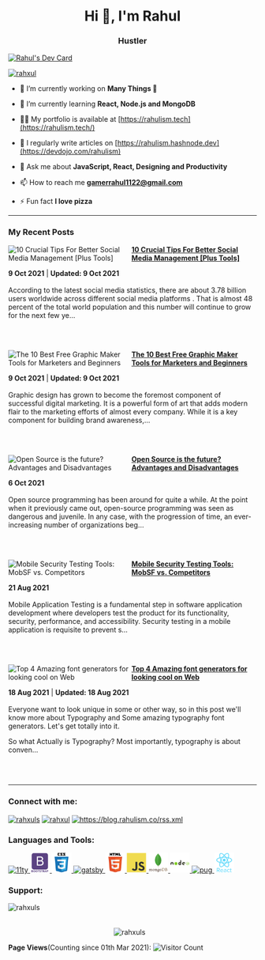 <h1 align="center">Hi 👋, I'm Rahul</h1>
<h3 align="center">Hustler</h3>

<a href="https://app.daily.dev/rahxul"><img src="https://api.daily.dev/devcards/f1a881707fc947aeaf01e9d5a3ac45f5.png?r=21j" width="400" alt="Rahul's Dev Card"/></a>

<p align="left"> <a href="https://twitter.com/rahxul" target="blank"><img src="https://img.shields.io/twitter/follow/rahxul?logo=twitter&style=for-the-badge" alt="rahxul" /></a> </p>

- 🔭 I’m currently working on **Many Things 🥺**

- 🌱 I’m currently learning **React, Node.js and MongoDB**

- 👨‍💻 My portfolio is available at [https://rahulism.tech](https://rahulism.tech/)

- 📝 I regularly write articles on [https://rahulism.hashnode.dev](https://devdojo.com/rahulism)

- 💬 Ask me about **JavaScript, React, Designing and Productivity**

- 📫 How to reach me **gamerrahul1122@gmail.com**

- ⚡ Fun fact **I love pizza**

<hr> 

### My Recent Posts

<!-- HASHNODE_BLOG:START -->
<p align="left">
<a href="https://rahulism.hashnode.dev/10-crucial-tips-for-better-social-media-management-plus-tools" title="10 Crucial Tips For Better Social Media Management [Plus Tools]"><img src="https://cdn.hashnode.com/res/hashnode/image/upload/v1633761277357/ZQF63TuCY.png" alt="10 Crucial Tips For Better Social Media Management [Plus Tools]" width="250px" align="left" /></a>
<a href="https://rahulism.hashnode.dev/10-crucial-tips-for-better-social-media-management-plus-tools" title="10 Crucial Tips For Better Social Media Management [Plus Tools]"><strong>10 Crucial Tips For Better Social Media Management [Plus Tools]</strong></a>
<div><strong>9 Oct 2021</strong> | <strong>Updated: 9 Oct 2021</strong></div>
<br/> According to the latest social media statistics, there are about  3.78 billion users worldwide across different social media platforms . That is almost 48 percent of the total world population and this number will continue to grow for the next few ye... </p> <br/> <br/>
<p align="left">
<a href="https://rahulism.hashnode.dev/the-10-best-free-graphic-maker-tools-for-marketers-and-beginners" title="The 10 Best Free Graphic Maker Tools for Marketers and Beginners"><img src="https://cdn.hashnode.com/res/hashnode/image/upload/v1633760350556/sNiMw-8JW.png" alt="The 10 Best Free Graphic Maker Tools for Marketers and Beginners" width="250px" align="left" /></a>
<a href="https://rahulism.hashnode.dev/the-10-best-free-graphic-maker-tools-for-marketers-and-beginners" title="The 10 Best Free Graphic Maker Tools for Marketers and Beginners"><strong>The 10 Best Free Graphic Maker Tools for Marketers and Beginners</strong></a>
<div><strong>9 Oct 2021</strong> | <strong>Updated: 9 Oct 2021</strong></div>
<br/> Graphic design has grown to become the foremost component of successful digital marketing. It is a powerful form of art that adds modern flair to the marketing efforts of almost every company.
While it is a key component for building brand awareness,... </p> <br/> <br/>
<p align="left">
<a href="https://rahulism.hashnode.dev/oss-is-future" title="Open Source is the future? Advantages and Disadvantages"><img src="https://cdn.hashnode.com/res/hashnode/image/upload/v1633496188535/BQF19iwpO.png" alt="Open Source is the future? Advantages and Disadvantages" width="250px" align="left" /></a>
<a href="https://rahulism.hashnode.dev/oss-is-future" title="Open Source is the future? Advantages and Disadvantages"><strong>Open Source is the future? Advantages and Disadvantages</strong></a>
<div><strong>6 Oct 2021</strong></div>
<br/> Open source programming has been around for quite a while. At the point when it previously came out, open-source programming was seen as dangerous and juvenile. In any case, with the progression of time, an ever-increasing number of organizations beg... </p> <br/> <br/>
<p align="left">
<a href="https://rahulism.hashnode.dev/mobile-security-testing-tools-mobsf-vs-competitors" title="Mobile Security Testing Tools: MobSF vs. Competitors"><img src="https://cdn.hashnode.com/res/hashnode/image/upload/v1629537948084/PPwvZPHFq.png" alt="Mobile Security Testing Tools: MobSF vs. Competitors" width="250px" align="left" /></a>
<a href="https://rahulism.hashnode.dev/mobile-security-testing-tools-mobsf-vs-competitors" title="Mobile Security Testing Tools: MobSF vs. Competitors"><strong>Mobile Security Testing Tools: MobSF vs. Competitors</strong></a>
<div><strong>21 Aug 2021</strong></div>
<br/> Mobile Application Testing is a fundamental step in software application development where developers test the product for its functionality, security, performance, and accessibility. Security testing in a mobile application is requisite to prevent s... </p> <br/> <br/>
<p align="left">
<a href="https://rahulism.hashnode.dev/top-4-amazing-font-generators-for-looking-cool-on-web" title="Top 4 Amazing font generators for looking cool on Web"><img src="https://cdn.hashnode.com/res/hashnode/image/upload/v1629263319703/YlYIC1Ahw.png" alt="Top 4 Amazing font generators for looking cool on Web" width="250px" align="left" /></a>
<a href="https://rahulism.hashnode.dev/top-4-amazing-font-generators-for-looking-cool-on-web" title="Top 4 Amazing font generators for looking cool on Web"><strong>Top 4 Amazing font generators for looking cool on Web</strong></a>
<div><strong>18 Aug 2021</strong> | <strong>Updated: 18 Aug 2021</strong></div>
<br/> Everyone want to look unique in some or other way, so in this post we'll know more about Typography and Some amazing typography font generators. Let's get totally into it. 

So what Actually is Typography?
Most importantly, typography is about conven... </p> <br/> <br/>
<!-- HASHNODE_BLOG:END -->


<hr>

<h3 align="left">Connect with me:</h3>
<p align="left">
<a href="https://dev.to/rahxuls" target="blank"><img align="center" src="https://cdn.jsdelivr.net/npm/simple-icons@3.0.1/icons/dev-dot-to.svg" alt="rahxuls" height="30" width="40" /></a>
<a href="https://twitter.com/rahxul" target="blank"><img align="center" src="https://cdn.jsdelivr.net/npm/simple-icons@3.0.1/icons/twitter.svg" alt="rahxul" height="30" width="40" /></a>
<a href="/https://blog.rahulism.co/rss.xml" target="blank"><img align="center" src="https://cdn.jsdelivr.net/npm/simple-icons@3.0.1/icons/rss.svg" alt="https://blog.rahulism.co/rss.xml" height="30" width="40" /></a>
</p>

<h3 align="left">Languages and Tools:</h3>
<p align="left"> <a href="https://www.11ty.dev/" target="_blank"> <img src="https://gist.githubusercontent.com/vivek32ta/c7f7bf583c1fb1c58d89301ea40f37fd/raw/f4c85cce5790758286b8f155ef9a177710b995df/11ty.svg" alt="11ty" width="40" height="40"/> </a> <a href="https://getbootstrap.com" target="_blank"> <img src="https://raw.githubusercontent.com/devicons/devicon/master/icons/bootstrap/bootstrap-plain-wordmark.svg" alt="bootstrap" width="40" height="40"/> </a> <a href="https://www.w3schools.com/css/" target="_blank"> <img src="https://raw.githubusercontent.com/devicons/devicon/master/icons/css3/css3-original-wordmark.svg" alt="css3" width="40" height="40"/> </a> <a href="https://www.gatsbyjs.com/" target="_blank"> <img src="https://www.vectorlogo.zone/logos/gatsbyjs/gatsbyjs-icon.svg" alt="gatsby" width="40" height="40"/> </a> <a href="https://www.w3.org/html/" target="_blank"> <img src="https://raw.githubusercontent.com/devicons/devicon/master/icons/html5/html5-original-wordmark.svg" alt="html5" width="40" height="40"/> </a> <a href="https://developer.mozilla.org/en-US/docs/Web/JavaScript" target="_blank"> <img src="https://raw.githubusercontent.com/devicons/devicon/master/icons/javascript/javascript-original.svg" alt="javascript" width="40" height="40"/> </a> <a href="https://www.mongodb.com/" target="_blank"> <img src="https://raw.githubusercontent.com/devicons/devicon/master/icons/mongodb/mongodb-original-wordmark.svg" alt="mongodb" width="40" height="40"/> </a> <a href="https://nodejs.org" target="_blank"> <img src="https://raw.githubusercontent.com/devicons/devicon/master/icons/nodejs/nodejs-original-wordmark.svg" alt="nodejs" width="40" height="40"/> </a> <a href="https://pugjs.org" target="_blank"> <img src="https://cdn.worldvectorlogo.com/logos/pug.svg" alt="pug" width="40" height="40"/> </a> <a href="https://reactjs.org/" target="_blank"> <img src="https://raw.githubusercontent.com/devicons/devicon/master/icons/react/react-original-wordmark.svg" alt="react" width="40" height="40"/> </a> </p>

<h3 align="left">Support:</h3>
<p><a href="https://www.buymeacoffee.com/rahxuls"> <img align="left" src="https://cdn.buymeacoffee.com/buttons/v2/default-yellow.png" height="50" width="210" alt="rahxuls" /></a></p><br><br>

<p>&nbsp;<img align="center" src="https://github-readme-stats.vercel.app/api?username=rahxuls&show_icons=true&locale=en" alt="rahxuls" /></p>

**Page Views**(Counting since 01th Mar 2021): ![Visitor Count](https://profile-counter.glitch.me/rahxuls/count.svg)
